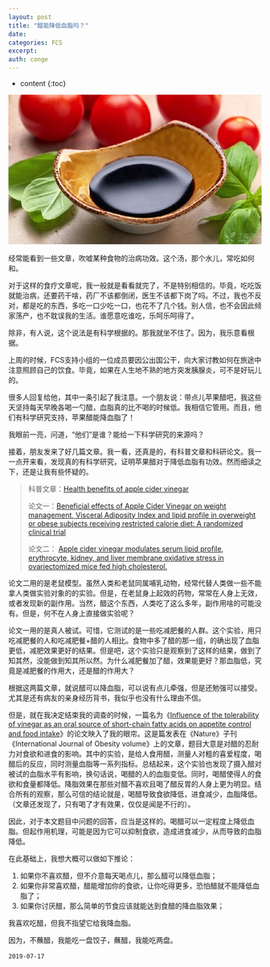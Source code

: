 ```yaml
---
layout: post
title: "醋能降低血脂吗？"
date:
categories: FCS
excerpt:
auth: conge
---
```

* content
{:toc}

![醋](/assets/images/FCS/118382-2418a5efb8da963b.png)


经常能看到一些文章，吹嘘某种食物的治病功效。这个汤，那个水儿，常吃如何和。

对于这样的食疗文章呢，我一般就是看看就完了，不是特别相信的。毕竟，吃吃饭就能治病，还要药干啥，药厂不该都倒闭，医生不该都下岗了吗。不过，我也不反对，都是吃的东西，多吃一口少吃一口，也花不了几个钱。别人信，也不会因此倾家荡产，也不耽误我的生活。谁愿意吃谁吃，乐呵乐呵得了。

除非，有人说，这个说法是有科学根据的。那我就坐不住了。因为，我乐意看根据。

上周的时候，FCS支持小组的一位成员要因公出国公干，向大家讨教如何在旅途中注意照顾自己的饮食。毕竟，如果在人生地不熟的地方突发胰腺炎，可不是好玩儿的。

很多人回复给他，其中一条引起了我注意。一个朋友说：带点儿苹果醋吧，我这些天坚持每天早晚各喝一勺醋，血脂真的比不喝的时候低。我相信它管用。而且，他们有科学研究支持，苹果醋能降血脂了！

我眼前一亮，问道，“他们”是谁？能给一下科学研究的来源吗？

接着，朋友发来了好几篇文章。我一看，还真是的，有科普文章和科研论文。我一一点开来看，发现真的有科学研究，证明苹果醋对于降低血脂有功效。然而细读之下，还是让我有些怀疑的。

> 科普文章：[Health benefits of apple cider vinegar](https://www.medicalnewstoday.com/articles/323721.php?fbclid=IwAR3r_3NZJL1_1wP1-pafw5qlsxplGABjDJJ1aNDDo8pqfhHt_Iv1eEqqCzk)
> 
> 论文一：[Beneficial effects of Apple Cider Vinegar on weight management, Visceral Adiposity Index and lipid profile in overweight or obese subjects receiving restricted calorie diet: A randomized clinical trial](https://www.sciencedirect.com/science/article/pii/S1756464618300483?fbclid=IwAR28cWPTOUnLuBPzy129giSbBz-f9lldbXmqZv1aUF_ZO6s6E0gCWJrLJgA)
> 
> 论文二： [Apple cider vinegar modulates serum lipid profile, erythrocyte, kidney, and liver membrane oxidative stress in ovariectomized mice fed high cholesterol.](https://www.ncbi.nlm.nih.gov/m/pubmed/24894721/?fbclid=IwAR1TLTW7e_WNG7cY7-sjCgTwAZN3-MPco1xYD3QwoNMcMucal2uhAy459dE)

论文二用的是老鼠模型。虽然人类和老鼠同属哺乳动物，经常代替人类做一些不能拿人类做实验对象的的实验。但是，在老鼠身上起效的药物，常常在人身上无效，或者发现新的副作用。当然，醋这个东西，人类吃了这么多年，副作用啥的可能没有。但是，何不在人身上直接做实验呢？

论文一用的是真人被试。可惜，它测试的是一些吃减肥餐的人群。这个实验，用只吃减肥餐的人和吃减肥餐+醋的人相比。食物中多了醋的那一组，的确出现了血脂更低，减肥效果更好的结果。但是吧，这个实验只是观察到了这样的结果，做到了知其然，没能做到知其所以然。为什么减肥餐加了醋，效果能更好？那血脂低，究竟是减肥餐的作用大，还是醋的作用大？

根据这两篇文章，就说醋可以降血脂，可以说有点儿牵强，但是还勉强可以接受。尤其是还有病友的亲身经历背书，我似乎也没有什么理由不信。

但是，就在我决定结束我的调查的时候，一篇名为《[Influence of the tolerability of vinegar as an oral source of short-chain fatty acids on appetite control and food intake](https://www.nature.com/articles/ijo2013157)》的论文映入了我的眼帘。这是篇发表在《Nature》子刊《International Journal of Obesity volume》上的文章，题目大意是对醋的忍耐力对食欲和进食的影响。其中的实验，是给人食用醋，测量人对粗的喜爱程度，喝醋后的反应，同时测量血脂等一系列指标。总结起来，这个实验也发现了摄入醋对被试的血脂水平有影响，换句话说，喝醋的人的血脂变低。同时，喝醋使得人的食欲和食量都降低。降脂效果在那些对醋不喜欢且喝了醋反胃的人身上更为明显。结合所有的观察，那么可信的结论就是，喝醋导致食欲降低，进食减少，血脂降低。（文章还发现了，只有喝了才有效果，仅仅是闻是不行的）。

因此，对于本文题目中问题的回答，应当是这样的。喝醋可以一定程度上降低血脂。但起作用机理，可能是因为它可以抑制食欲，造成进食减少，从而导致的血脂降低。

在此基础上，我想大概可以做如下推论：

1. 如果你不喜欢醋，但不介意每天喝点儿，那么醋可以降低血脂；
2. 如果你非常喜欢醋，醋能增加你的食欲，让你吃得更多，恐怕醋就不能降低血脂了；
3. 如果你讨厌醋，那么简单的节食应该就能达到食醋的降血脂效果；

我喜欢吃醋，但我不指望它给我降血脂。

因为，不蘸醋，我能吃一盘饺子，蘸醋，我能吃两盘。

```
2019-07-17
```
